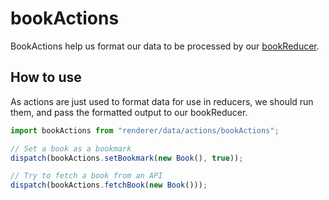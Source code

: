bookActions
===========
BookActions help us format our data to be processed by our [bookReducer](../../reducers/bookReducer).

How to use
-----------
As actions are just used to format data for use in reducers, we should run them, and pass the formatted output to our bookReducer.
```js
import bookActions from "renderer/data/actions/bookActions";

// Set a book as a bookmark
dispatch(bookActions.setBookmark(new Book(), true));

// Try to fetch a book from an API
dispatch(bookActions.fetchBook(new Book()));
```
